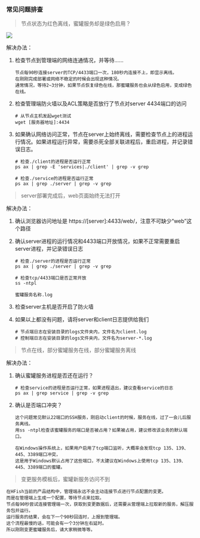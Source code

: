 ### 常见问题排查

> 节点状态为红色离线，蜜罐服务却是绿色启用？

![](https://hfish.cn-bj.ufileos.com/images/WechatIMG3065.jpg)



解决办法：

1. 检查节点到管理端的网络连通情况，并等待……

   ```shell
   节点每90秒连接server的TCP/4433端口一次，180秒内连接不上，即显示离线。
   在刚刚完成部署或网络不稳定的时候会出现这种情况。
   通常情况，等待2~3分钟，如果节点恢复绿色在线，那蜜罐服务也会从绿色启用，变成绿色在线。
   ```

2. 检查管理端防火墙以及ACL策略是否放行了节点对server 4434端口的访问

   ```shell
   # 从节点主机发起wget测试
   wget [服务器地址]:4434
   ```

3. 如果确认网络访问正常，节点在server上始终离线，需要检查节点上的进程运行情况。如果进程运行异常，需要杀死全部关联进程后，重启进程，并记录错误日志。

   ```shell
   # 检查./client的进程是否运行正常
   ps ax | grep -E 'services|./client' | grep -v grep
   
   # 检查./service的进程是否运行正常	
   ps ax | grep ./server | grep -v grep
   ```

   

> server部署完成后，web页面始终无法打开

解决办法：

1. 确认浏览器访问地址是 https://[server]:4433/web/，注意不可缺少“web”这个路径

2. 确认server进程的运行情况和4433端口开放情况，如果不正常需要重启server进程，并记录错误日志

   ```shell
   # 检查./server的进程是否运行正常
   ps ax | grep ./server | grep -v grep
   
   # 检查tcp/4433端口是否正常开放
   ss -ntpl

   蜜罐服务名称.log
   ```

3. 检查server主机是否开启了防火墙

4. 如果以上都没有问题，请将server和client日志提供给我们

   ```shell
   # 节点端日志在安装目录的logs文件夹内，文件名为client.log
   # 控制端日志在安装目录的logs文件夹内，文件名为server-*.log
   ```

> 节点在线，部分蜜罐服务在线，部分蜜罐服务离线

解决办法：

1. 确认蜜罐服务进程是否还在运行？

   ```shell
   # 检查service的进程是否运行正常，如果进程退出，建议查看service的日志
   ps ax | grep service | grep -v grep
   ```

2. 确认是否端口冲突？

   ```shell
   这个问题常见默认22端口的SSH服务，刚启动client的时候，服务在线，过了一会儿后服务离线。
   用ss -ntpl检查该蜜罐服务的端口是否被占用？如果被占用，建议修改该业务的默认端口。
   
   在Windows操作系统上，如果用户启用了tcp端口监听，大概率会发现tcp 135、139、445、3389端口冲突，
   这是用于Windows默认占用了这些端口，不太建议在Windows上使用tcp 135、139、445、3389端口的蜜罐。
   ```

> 变更服务模板后，蜜罐新服务访问不到

   ```shell
   在HFish当前的产品结构中，管理端永远不会主动连接节点进行节点配置的变更。
   而是在管理端上生成一个配置，等待节点来拉取。
   节点每90秒尝试连接管理端一次，获取到变更数据后，还需要从管理端上拉取新的服务，解压服务包并运行。
   运行服务的结果，会在下一个90秒回连时，上报到管理端。
   这个流程最慢的话，可能会有一个3分钟左右延时。
   所以刚刚变更蜜罐服务后，请大家稍微等等。
   ```

